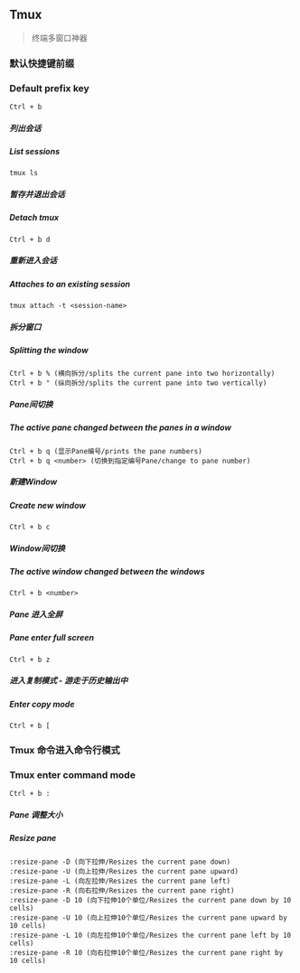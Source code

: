 ## Tmux
> 终端多窗口神器

### 默认快捷键前缀
### Default prefix key
```
Ctrl + b
```

##### 列出会话
##### List sessions
```
tmux ls
```

##### 暂存并退出会话
##### Detach tmux
```
Ctrl + b d
```

##### 重新进入会话
##### Attaches to an existing session
```
tmux attach -t <session-name>
```

##### 拆分窗口
##### Splitting the window
```
Ctrl + b % (横向拆分/splits the current pane into two horizontally)
Ctrl + b " (纵向拆分/splits the current pane into two vertically)
```

##### Pane间切换
##### The active pane changed between the panes in a window
```
Ctrl + b q (显示Pane编号/prints the pane numbers)
Ctrl + b q <number> (切换到指定编号Pane/change to pane number)
```

##### 新建Window
##### Create new window
```
Ctrl + b c
```

##### Window间切换
##### The active window changed between the windows
```
Ctrl + b <number>
```

##### Pane 进入全屏
##### Pane enter full screen
```
Ctrl + b z
```

##### 进入复制模式 - 游走于历史输出中
##### Enter copy mode
```
Ctrl + b [
```

### Tmux 命令进入命令行模式
### Tmux enter command mode
```
Ctrl + b :
```

##### Pane 调整大小
##### Resize pane
```
:resize-pane -D (向下拉伸/Resizes the current pane down)
:resize-pane -U (向上拉伸/Resizes the current pane upward)
:resize-pane -L (向左拉伸/Resizes the current pane left)
:resize-pane -R (向右拉伸/Resizes the current pane right)
:resize-pane -D 10 (向下拉伸10个单位/Resizes the current pane down by 10 cells)
:resize-pane -U 10 (向上拉伸10个单位/Resizes the current pane upward by 10 cells)
:resize-pane -L 10 (向左拉伸10个单位/Resizes the current pane left by 10 cells)
:resize-pane -R 10 (向右拉伸10个单位/Resizes the current pane right by 10 cells)
```